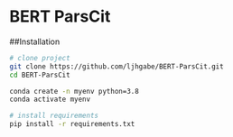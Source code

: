# BERT ParsCit

##Installation

```zsh
# clone project
git clone https://github.com/ljhgabe/BERT-ParsCit.git
cd BERT-ParsCit

conda create -n myenv python=3.8
conda activate myenv

# install requirements
pip install -r requirements.txt
```

